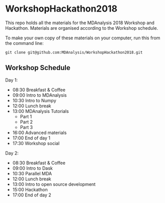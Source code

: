 # WorkshopHackathon2018

This repo holds all the materials for the MDAnalysis 2018 Workshop and Hackathon.
Materials are organised according to the Workshop schedule.

To make your own copy of these materials on your computer, run this from the command line:
```
git clone git@github.com:MDAnalysis/WorkshopHackathon2018.git
```

## Workshop Schedule

Day 1:
 - 08:30 Breakfast & Coffee
 - 09:00 Intro to MDAnalysis
 - 10:30 Intro to Numpy
 - 12:00 Lunch break
 - 13:00 MDAnalysis Tutorials
   - Part 1
   - Part 2
   - Part 3
 - 16:00 Advanced materials
 - 17:00 End of day 1
 - 17:30 Workshop social 
 
Day 2:
 - 08:30 Breakfast & Coffee
 - 09:00 Intro to Dask
 - 10:30 Parallel MDA
 - 12:00 Lunch break
 - 13:00 Intro to open source development
 - 15:00 Hackathon
 - 17:00 End of day 2
 
